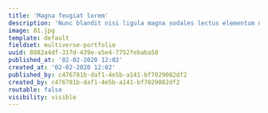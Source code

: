 ```yaml
---
title: 'Magna feugiat lorem'
description: 'Nunc blandit nisi ligula magna sodales lectus elementum non. Integer id venenatis velit.'
image: 01.jpg
template: default
fieldset: multiverse-portfolio
uuid: 8882a4df-317d-439e-a5e4-7752febaba58
published_at: '02-02-2020 12:02'
created_at: '02-02-2020 12:02'
published_by: c476781b-daf1-4e5b-a141-bf7029082df2
created_by: c476781b-daf1-4e5b-a141-bf7029082df2
routable: false
visibility: visible
---
```


